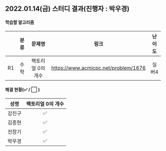 ## 2022.01.14(금) 스터디 결과(진행자 : 박우경)

#### 학습할 알고리즘

|      | 분류 |      문제명       |                 링크                 | 난이도 |
| :--: | :--: | :---------------: | :----------------------------------: | :----: |
|  R1  | 수학 | 팩토리얼 0의 개수 | https://www.acmicpc.net/problem/1676 | 실버4  |

#### 해결 현황(:white_check_mark: / :white_large_square:  )

|  성명  |      팩토리얼 0의 개수 |
| :----: | :------------------: |
| 강진구 | :white_check_mark: |
| 김종현 | :white_check_mark: |
| 전창기 | :white_check_mark: |
| 박우경 | :white_check_mark: |


